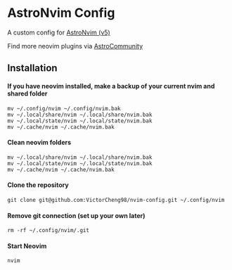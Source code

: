 # AstroNvim Config

A custom config for [AstroNvim (v5)](https://github.com/AstroNvim/AstroNvim)

Find more neovim plugins via [AstroCommunity](https://github.com/AstroNvim/astrocommunity/tree/main)

## Installation

#### If you have neovim installed, make a backup of your current nvim and shared folder

```shell
mv ~/.config/nvim ~/.config/nvim.bak
mv ~/.local/share/nvim ~/.local/share/nvim.bak
mv ~/.local/state/nvim ~/.local/state/nvim.bak
mv ~/.cache/nvim ~/.cache/nvim.bak
```

#### Clean neovim folders

```shell
mv ~/.local/share/nvim ~/.local/share/nvim.bak
mv ~/.local/state/nvim ~/.local/state/nvim.bak
mv ~/.cache/nvim ~/.cache/nvim.bak
```

#### Clone the repository

```shell
git clone git@github.com:VictorCheng98/nvim-config.git ~/.config/nvim
```

#### Remove git connection (set up your own later)

```shell
rm -rf ~/.config/nvim/.git
```

#### Start Neovim

```shell
nvim
```
